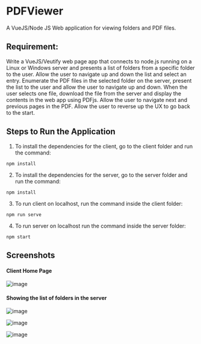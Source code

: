 # PDFViewer
A VueJS/Node JS Web application for viewing folders and PDF files.

## Requirement:
Write a VueJS/Veutify web page app that connects to node.js running on a Linux or Windows server and presents a list of folders from a specific folder to the user. Allow the user to navigate up and down the list and select an entry. Enumerate the PDF files in the selected folder on the server, present the list to the user and allow the user to navigate up and down. When the user selects one file, download the file from the server and display the contents in the web app using PDFjs. Allow the user to navigate next and previous pages in the PDF. Allow the user to reverse up the UX to go back to the start.

## Steps to Run the Application
1. To install the dependencies for the client, go to the client folder and run the command:
```
npm install
```
   
2. To install the dependencies for the server, go to the server folder and run the command:
```
npm install
```

3. To run client on localhost, run the command inside the client folder:
```
npm run serve
```

4. To run server on localhost run the command inside the server folder:
```
npm start
```
   
 
 ## Screenshots
 #### Client Home Page
 ![image](https://user-images.githubusercontent.com/7041610/210943630-c2bb3171-11ac-48e6-a1f8-5cf8938a58c7.png)
 
 #### Showing the list of folders in the server
 ![image](https://user-images.githubusercontent.com/7041610/210943833-ab24b0b7-86a4-4f33-8cae-a4ad94d73648.png)

![image](https://user-images.githubusercontent.com/7041610/210944153-f4b23e71-035b-4b56-8c1f-d8ce91ae6328.png)

![image](https://user-images.githubusercontent.com/7041610/210944297-904a187b-0140-4ab0-ae78-2bd55c282e11.png)


